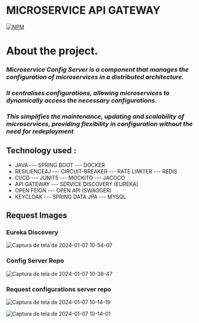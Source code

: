 # MICROSERVICE  API GATEWAY

[![NPM](https://img.shields.io/npm/l/react)](https://github.com/JoelMaciel/Product-Catalog/blob/readm/LICENCE)

# About the project.

### *Microservice Config Server is a component that manages the configuration of microservices in a distributed architecture.*
### *It centralises configurations, allowing microservices to dynamically access the necessary configurations.*
### *This simplifies the maintenance, updating and scalability of microservices, providing flexibility in configuration without the need for redeployment*



## Technology used :
-  JAVA ---  SPRING BOOT ---  DOCKER 
-  RESILIENCE4J --- CIRCUIT-BREAKER --- RATE LIMITER --- REDIS
-  CI/CD --- JUNIT5 ---  MOCKITO --- JACOCO
-  API GATEWAY ---  SERVICE DISCOVERY (EUREKA)
-  OPEN FEIGN --- OPEN API (SWAGGER)
-  KEYCLOAK --- SPRING DATA JPA --- MYSQL


## Request Images

### Eureka Discovery
![Captura de tela de 2024-01-07 10-54-07](https://github.com/JoelMaciel/kaf-config-repo/assets/77079093/5c6a9a05-d278-4d94-b8bd-573af6303e05)

### Config Server Repo
![Captura de tela de 2024-01-07 10-38-47](https://github.com/JoelMaciel/kaf-config-repo/assets/77079093/ad6b8a8f-22bf-482d-8837-f62371315c61)

### Request  configurations server repo
![Captura de tela de 2024-01-07 10-14-19](https://github.com/JoelMaciel/kaf-config-repo/assets/77079093/0025551e-9431-472f-9b65-15ef1f6be3b5)


![Captura de tela de 2024-01-07 10-14-01](https://github.com/JoelMaciel/kaf-config-repo/assets/77079093/033b7591-dd90-4d4a-b6cc-59b9e9e9798f)





